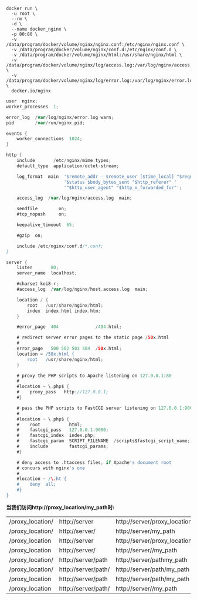 ```shell
docker run \
  -u root \
  --rm \
  -d \
  --name docker_nginx \
  -p 80:80 \
  -v /data/program/docker/volume/nginx/nginx.conf:/etc/nginx/nginx.conf \
  -v /data/program/docker/volume/nginx/conf.d:/etc/nginx/conf.d \
  -v /data/program/docker/volume/nginx/html:/usr/share/nginx/html \
  -v /data/program/docker/volume/nginx/log/access.log:/var/log/nginx/access.log \
  -v /data/program/docker/volume/nginx/log/error.log:/var/log/nginx/error.log \
  docker.io/nginx
```



```groovy
user  nginx;
worker_processes  1;

error_log  /var/log/nginx/error.log warn;
pid        /var/run/nginx.pid;

events {
    worker_connections  1024;
}

http {
    include       /etc/nginx/mime.types;
    default_type  application/octet-stream;

    log_format  main  '$remote_addr - $remote_user [$time_local] "$request" '
                      '$status $body_bytes_sent "$http_referer" '
                      '"$http_user_agent" "$http_x_forwarded_for"';

    access_log  /var/log/nginx/access.log  main;

    sendfile        on;
    #tcp_nopush     on;

    keepalive_timeout  65;

    #gzip  on;

    include /etc/nginx/conf.d/*.conf;
}
```



```groovy
server {
    listen       80;
    server_name  localhost;

    #charset koi8-r;
    #access_log  /var/log/nginx/host.access.log  main;

    location / {
        root   /usr/share/nginx/html;
        index  index.html index.htm;
    }

    #error_page  404              /404.html;

    # redirect server error pages to the static page /50x.html
    #
    error_page   500 502 503 504  /50x.html;
    location = /50x.html {
        root   /usr/share/nginx/html;
    }

    # proxy the PHP scripts to Apache listening on 127.0.0.1:80
    #
    #location ~ \.php$ {
    #    proxy_pass   http://127.0.0.1;
    #}

    # pass the PHP scripts to FastCGI server listening on 127.0.0.1:9000
    #
    #location ~ \.php$ {
    #    root           html;
    #    fastcgi_pass   127.0.0.1:9000;
    #    fastcgi_index  index.php;
    #    fastcgi_param  SCRIPT_FILENAME  /scripts$fastcgi_script_name;
    #    include        fastcgi_params;
    #}

    # deny access to .htaccess files, if Apache's document root
    # concurs with nginx's one
    #
    #location ~ /\.ht {
    #    deny  all;
    #}
}
```



**当我们访问http://proxy_location/my_path时:**

|                  |                     |                                      |
| ---------------- | ------------------- | ------------------------------------ |
| /proxy_location/ | http://server       | http://server/proxy_location/my_path |
| /proxy_location/ | http://server/      | http://server/my_path                |
| /proxy_location  | http://server       | http://server/proxy_location/my_path |
| /proxy_location  | http://server/      | http://server//my_path               |
| /proxy_location/ | http://server/path  | http://server/pathmy_path            |
| /proxy_location/ | http://server/path/ | http://server/path/my_path           |
| /proxy_location  | http://server/path  | http://server/path/my_path           |
| /proxy_location  | http://server/path/ | http://server//my_path               |

